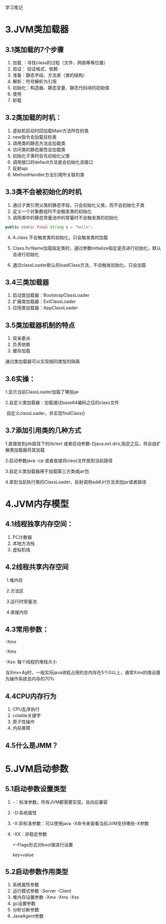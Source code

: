 学习笔记

# 3.JVM类加载器



## 3.1类加载的7个步骤

1. 加载 ：寻找class的过程（文件，网络等等位置）
2. 验证： 验证格式、依赖
3. 准备：静态字段、方法表（类的结构）
4. 解析：符号解析为引用
5. 初始化：构造器、静态变量、静态代码块的初始值
6. 使用
7. 卸载



## 3.2类加载的时机：

1. 虚拟机启动时回加载Main方法所在的类
2. new指令会加载目标类
3. 调用类的静态方法会加载类
4. 访问类的静态属性会加载类
5. 初始化子类时会先初始化父类
6. 调用接口的default方法是会初始化该接口
7. 反射api
8. MethodHandler方法引用所关联的类



## 3.3类不会被初始化的时机

1. 通过子类引用父类的静态字段，只会初始化父类，而不会初始化子类
2. 定义一个对象数组时不会触发类的初始化
3. 调用类中的静态常量池中的常量时不会触发类的初始化

```java
public static final String s = "hello";
```

4. A.class 不会触发类的初始化，只会触发类的加载

5. Class.forName加载指定类时，通过参数initialize指定是否进行初始化，默认会进行初始化
6. 通过classLoader默认的loadClass方法，不会触发初始化，只会加载



## 3.4三类加载器

1. 启动类加载器：BootstrapClassLoader
2. 扩展类加载器：ExtClassLoader
3. 应用类加载器：AppClassLoader



## 3.5类加载器机制的特点

1. 双亲委派
2. 负责依赖
3. 缓存加载

通过类加载器可以实现相同类型的隔离



## 3.6实操：

1.显示当前ClassLoader加载了哪些jar

2.自定义类加载器：加载通过base64编码之后的class文件

​	自定义classLoader，并实现findClass()



## 3.7添加引用类的几种方式

1.直接放到jdk路径下的lib/ext 或者启动参数-Djava.ext.dirs,指定之后，将会由扩展类加载器将其加载

2.启动参数java -cp 或者直接将class文件放到当前路径

3.自定义类加载器用于加载第三方类或jar包

4.拿到当前执行类的ClassLoader，反射调用addUrl方法添加jar或者路径



# 4.JVM内存模型

## 4.1线程独享内存空间：

1. PC计数器
2. 本地方法栈
3. 虚拟机栈



## 4.2线程共享内存空间

​	1.堆内存

​	2.方法区

​	3.运行时常量池

​	4.直接内存



## 4.3常用参数：

-Xmx

-Xms

-Xss: 每个线程的堆栈大小 



当Xmx=4g时，一般实际java进程占用的总内存在5个G以上，通常Xmx的值设置为操作系统总内存的70%



## 4.4CPU内存行为

1. CPU乱序执行
2. colatile关键字
3. 原子性操作
4. 内存屏障 



## 4.5什么是JMM？



# 5.JVM启动参数

## 5.1启动参数设置类型

1. -：标准参数，所有JVM都需要实现，且向后兼容

2. -D:系统属性

3. -X:非标准参数：可以使用java -X命令来查看当前JVM支持哪些-X参数

4. -XX：非稳定参数

   +-Flags形式对bool值进行设置

   key=value



## 5.2启动参数作用类型

1. 系统属性参数
2. 运行模式参数 -Server -Client
3. 堆内存设置参数 -Xmx -Xms -Xss
4. gc设置参数
5. 分析诊断参数
6. JavaAgent参数